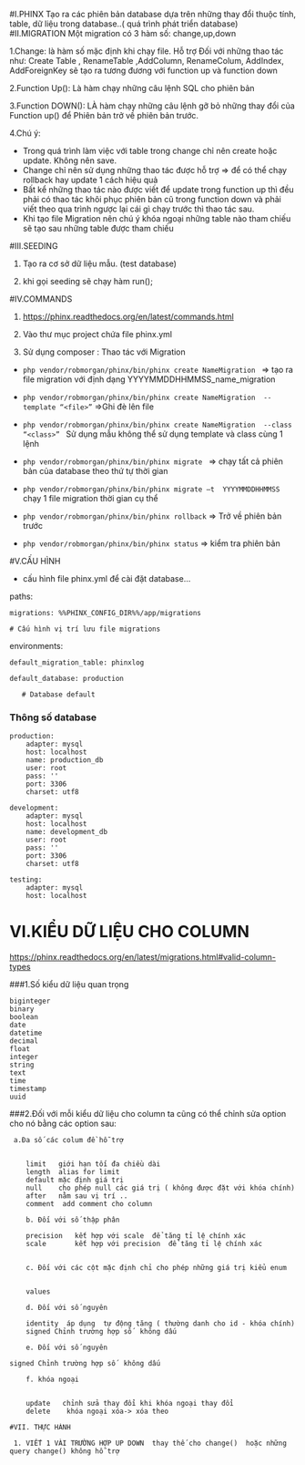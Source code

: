 #I.PHINX
Tạo ra các phiên bản  database dựa trên những thay đổi  thuộc tính, table, dữ liệu trong database..( quá trình phát triển database)
#II.MIGRATION
 Một migration  có 3  hàm số: change,up,down
 
 1.Change: là hàm số mặc định khi chạy file. Hỗ trợ Đối với những thao tác như: Create Table , RenameTable ,AddColumn, RenameColum, AddIndex, AddForeignKey sẽ tạo ra tương đương với function up và function down
 
 2.Function Up(): Là hàm  chạy những  câu lệnh SQL cho phiên bản
 
 3.Function DOWN(): LÀ hàm chạy những câu lệnh gỡ bỏ những thay đổi của Function up() để Phiên bản trở về phiên bản trước.
 
 4.Chú ý:
 -  Trong quá trình làm việc với table trong change chỉ nên create hoặc update. Không nên save.
 -  Change chỉ nên sử dụng những thao tác được hỗ trợ => để có thể chạy rollback hay update 1 cách hiệu quả
 -  Bất kể những  thao tác nào được viết để update trong function up thì đều phải  có thao tác khôi phục phiên bản cũ  trong function down và  phải viết theo qua trình ngược lại   cái gì chạy trước thì  thao tác sau.
 -  Khi tạo  file Migration nên chú ý khóa ngoại  những table nào  tham chiếu  sẽ tạo sau những table được tham chiếu
 
#III.SEEDING
1.	Tạo ra cơ sở dữ liệu mẫu.   (test database)

2. khi gọi seeding sẽ chạy hàm run();

#IV.COMMANDS
1. https://phinx.readthedocs.org/en/latest/commands.html

2.	Vào thư mục project  chứa file phinx.yml

3.  Sử dụng composer : Thao tác  với Migration

-	 ```php vendor/robmorgan/phinx/bin/phinx create NameMigration ``` => tạo ra file migration với định dạng YYYYMMDDHHMMSS_name_migration

-	```	php vendor/robmorgan/phinx/bin/phinx create NameMigration  --template “<file>” ```  =>Ghi đè lên file

-	```php vendor/robmorgan/phinx/bin/phinx create NameMigration  --class “<class>” ```  Sử dụng mẫu
không thể sử dụng template và class cùng 1 lệnh

- ```php vendor/robmorgan/phinx/bin/phinx migrate ```    => chạy tất cả phiên bản của database theo thứ tự thời gian

-	```	php vendor/robmorgan/phinx/bin/phinx migrate –t  YYYYMMDDHHMMSS     ``` chạy 1 file migration  thời gian cụ thể

-	```	php vendor/robmorgan/phinx/bin/phinx rollback ```  => Trở về phiên bản trước

-	```	php vendor/robmorgan/phinx/bin/phinx status ``` => kiểm tra phiên bản

#V.CẤU HÌNH
* cấu hình file phinx.yml để  cài đặt database…

paths:

    migrations: %%PHINX_CONFIG_DIR%%/app/migrations
    
	# Cấu hình vị trí lưu file migrations
	
environments:

    default_migration_table: phinxlog
    
    default_database: production
    
       # Database default	
       
### Thông số database
    production:
        adapter: mysql
        host: localhost
        name: production_db
        user: root
        pass: ''
        port: 3306
        charset: utf8

    development:
        adapter: mysql
        host: localhost
        name: development_db
        user: root
        pass: ''
        port: 3306
        charset: utf8

    testing:
        adapter: mysql
        host: localhost

# VI.KIỂU DỮ LIỆU CHO COLUMN

https://phinx.readthedocs.org/en/latest/migrations.html#valid-column-types

###1.Số kiểu dữ liệu quan trọng 

```
biginteger
binary
boolean
date
datetime
decimal
float
integer
string
text
time
timestamp
uuid

```

###2.Đối với mỗi kiểu dữ liệu cho column ta cũng có thể chỉnh sửa option cho nó bằng các option sau:
   ```
	a.Đa số các colum đề hỗ trợ
	
```
		limit	giới hạn tối đa chiều dài
		length	alias for limit
		default	mặc định giá trị 
		null	cho phép null các giá trị ( không được đặt với khóa chính)
		after	nằm sau vị trí ..
		comment	 add comment cho column
```
	b. Đối với số thập phân

```
		precision	kết hợp với scale  để tăng tỉ lệ chính xác
		scale		kết hợp với precision  để tăng tỉ lệ chính xác
```

	c. Đối với các cột mặc định chỉ cho phép những giá trị kiểu enum
	
```
		values
```
	d. Đối với số nguyên

```
		identity  áp dụng  tự động tăng ( thường danh cho id - khóa chính)
		signed Chỉnh trường hợp số  không dấu
```
	e. Đối với số nguyên

```
	signed Chỉnh trường hợp số  không dấu

```
	f. khóa ngoại
	
```
		update   chỉnh sửa thay đổi khi khóa ngoại thay đổi
		delete	  khóa ngoại xóa-> xóa theo
```
#VII. THỰC HÀNH
 
 1. VIẾT 1 VÀI TRƯỜNG HỢP UP DOWN  thay thế cho change()  hoặc những query change() không hỗ trợ
